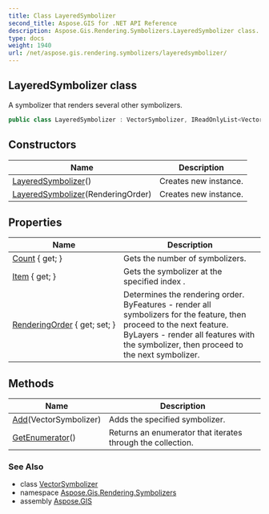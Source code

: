 ```yaml
---
title: Class LayeredSymbolizer
second_title: Aspose.GIS for .NET API Reference
description: Aspose.Gis.Rendering.Symbolizers.LayeredSymbolizer class. A symbolizer that renders several other symbolizers
type: docs
weight: 1940
url: /net/aspose.gis.rendering.symbolizers/layeredsymbolizer/
---
```

## LayeredSymbolizer class

A symbolizer that renders several other symbolizers.

```csharp
public class LayeredSymbolizer : VectorSymbolizer, IReadOnlyList<VectorSymbolizer>
```

## Constructors

| Name | Description |
| --- | --- |
| [LayeredSymbolizer](layeredsymbolizer/#constructor)() | Creates new instance. |
| [LayeredSymbolizer](layeredsymbolizer/#constructor_1)(RenderingOrder) | Creates new instance. |

## Properties

| Name | Description |
| --- | --- |
| [Count](../../aspose.gis.rendering.symbolizers/layeredsymbolizer/count/) { get; } | Gets the number of symbolizers. |
| [Item](../../aspose.gis.rendering.symbolizers/layeredsymbolizer/item/) { get; } | Gets the symbolizer at the specified index . |
| [RenderingOrder](../../aspose.gis.rendering.symbolizers/layeredsymbolizer/renderingorder/) { get; set; } | Determines the rendering order. ByFeatures - render all symbolizers for the feature, then proceed to the next feature. ByLayers - render all features with the symbolizer, then proceed to the next symbolizer. |

## Methods

| Name | Description |
| --- | --- |
| [Add](../../aspose.gis.rendering.symbolizers/layeredsymbolizer/add/)(VectorSymbolizer) | Adds the specified symbolizer. |
| [GetEnumerator](../../aspose.gis.rendering.symbolizers/layeredsymbolizer/getenumerator/)() | Returns an enumerator that iterates through the collection. |

### See Also

* class [VectorSymbolizer](../vectorsymbolizer/)
* namespace [Aspose.Gis.Rendering.Symbolizers](../../aspose.gis.rendering.symbolizers/)
* assembly [Aspose.GIS](../../)


